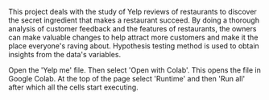 This project deals with the study of Yelp reviews of restaurants to discover the secret ingredient that makes a restaurant succeed. By doing a thorough analysis of customer feedback and the features of restaurants, the owners can make valuable changes to help attract more customers and make it the place everyone's raving about.
Hypothesis testing method is used to obtain insights from the data's variables.

Open the 'Yelp me' file. Then select 'Open with Colab'. This opens the file in Google Colab. At the top of the page select 'Runtime' and then 'Run all' after which all the cells start executing.
